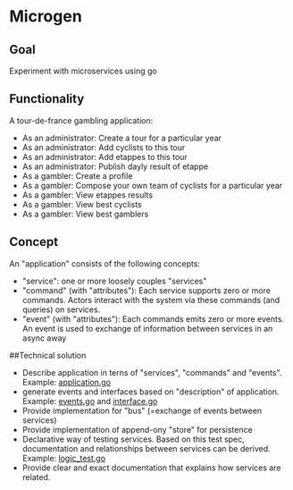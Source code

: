 # Microgen

## Goal
Experiment with microservices using go

## Functionality
A tour-de-france gambling application:
- As an administrator: Create a tour for a particular year
- As an administrator: Add cyclists to this tour
- As an administrator: Add etappes to this tour
- As an administrator: Publish dayly result of etappe
- As a gambler: Create a profile 
- As a gambler: Compose your own team of cyclists for a particular year
- As a gambler: View etappes results
- As a gambler: View best cyclists
- As a gambler: View best gamblers

## Concept
An "application" consists of the following concepts:
 - "service": one or more loosely couples "services"
 - "command" (with "attributes"): Each service supports zero or more commands. Actors interact with the system via these commands (and queries) on services.
 - "event" (with "attributes"): Each commands emits zero or more events. An event is used to exchange of information between services in an async away

##Technical solution
- Describe application in terns of "services", "commands" and "events". Example: [application.go](./application.go)
- generate events and interfaces based on "description" of application. Example: [events.go](./tourApp/events/events.go) and [interface.go](./tourApp/tour/interface.go)
- Provide implementation for "bus" (=exchange of events between services)
- Provide implementation of append-ony "store" for persistence
- Declarative way of testing services. Based on this test spec, documentation and relationships between services can be derived. Example: [logic_test.go](./tourApp/tour/logic_test.go)
- Provide clear and exact documentation that explains how services are related.
